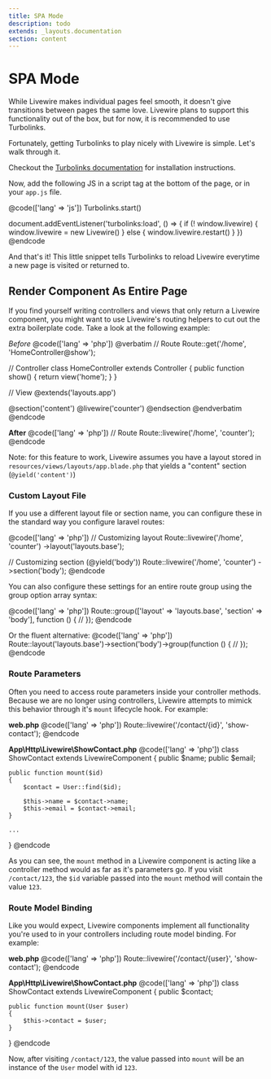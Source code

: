 ```yaml
---
title: SPA Mode
description: todo
extends: _layouts.documentation
section: content
---
```


# SPA Mode

While Livewire makes individual pages feel smooth, it doesn't give transitions between pages the same love. Livewire plans to support this functionality out of the box, but for now, it is recommended to use Turbolinks.

Fortunately, getting Turbolinks to play nicely with Livewire is simple. Let's walk through it.

Checkout the [Turbolinks documentation](https://github.com/turbolinks/turbolinks) for installation instructions.

Now, add the following JS in a script tag at the bottom of the page, or in your `app.js` file.

@code(['lang' => 'js'])
Turbolinks.start()

document.addEventListener('turbolinks:load', () => {
    if (! window.livewire) {
        window.livewire = new Livewire()
    } else {
        window.livewire.restart()
    }
})
@endcode

And that's it! This little snippet tells Turbolinks to reload Livewire everytime a new page is visited or returned to.

## Render Component As Entire Page

If you find yourself writing controllers and views that only return a Livewire component, you might want to use Livewire's routing helpers to cut out the extra boilerplate code. Take a look at the following example:

*Before*
@code(['lang' => 'php'])
@verbatim
// Route
Route::get('/home', 'HomeController@show');

// Controller
class HomeController extends Controller
{
    public function show()
    {
        return view('home');
    }
}

// View
@extends('layouts.app')

@section('content')
    @livewire('counter')
@endsection
@endverbatim
@endcode

**After**
@code(['lang' => 'php'])
// Route
Route::livewire('/home', 'counter');
@endcode

Note: for this feature to work, Livewire assumes you have a layout stored in `resources/views/layouts/app.blade.php` that yields a "content" section (`@yield('content')`)

### Custom Layout File
If you use a different layout file or section name, you can configure these in the standard way you configure laravel routes:

@code(['lang' => 'php'])
// Customizing layout
Route::livewire('/home', 'counter')
    ->layout('layouts.base');

// Customizing section (@yield('body'))
Route::livewire('/home', 'counter')
    ->section('body');
@endcode

You can also configure these settings for an entire route group using the group option array syntax:

@code(['lang' => 'php'])
Route::group(['layout' => 'layouts.base', 'section' => 'body'], function () {
    //
});
@endcode

Or the fluent alternative:
@code(['lang' => 'php'])
Route::layout('layouts.base')->section('body')->group(function () {
    //
});
@endcode

### Route Parameters

Often you need to access route parameters inside your controller methods. Because we are no longer using controllers, Livewire attempts to mimick this behavior through it's `mount` lifecycle hook. For example:

**web.php**
@code(['lang' => 'php'])
Route::livewire('/contact/{id}', 'show-contact');
@endcode

**App\Http\Livewire\ShowContact.php**
@code(['lang' => 'php'])
class ShowContact extends LivewireComponent
{
    public $name;
    public $email;

    public function mount($id)
    {
        $contact = User::find($id);

        $this->name = $contact->name;
        $this->email = $contact->email;
    }

    ...
}
@endcode

As you can see, the `mount` method in a Livewire component is acting like a controller method would as far as it's parameters go. If you visit `/contact/123`, the `$id` variable passed into the `mount` method will contain the value `123`.

### Route Model Binding

Like you would expect, Livewire components implement all functionality you're used to in your controllers including route model binding. For example:

**web.php**
@code(['lang' => 'php'])
Route::livewire('/contact/{user}', 'show-contact');
@endcode

**App\Http\Livewire\ShowContact.php**
@code(['lang' => 'php'])
class ShowContact extends LivewireComponent
{
    public $contact;

    public function mount(User $user)
    {
        $this->contact = $user;
    }
}
@endcode

Now, after visiting `/contact/123`, the value passed into `mount` will be an instance of the `User` model with id `123`.
